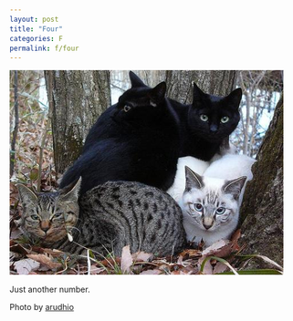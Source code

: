 ```yaml
---
layout: post
title: "Four"
categories: F
permalink: f/four
---
```


<img src="/images/f/four.jpg">

Just another number.

Photo by <a href="http://www.flickr.com/photos/arudhio/4018111646/">arudhio</a>